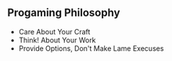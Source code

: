## Progaming Philosophy
+ Care About Your Craft
+ Think! About Your Work
+ Provide Options, Don't Make Lame Execuses 
